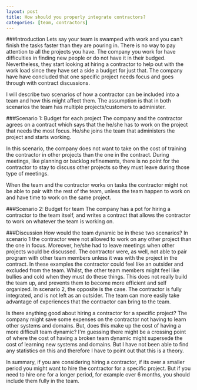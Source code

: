 ```yaml
---
layout: post
title: How should you properly integrate contractors?
categories: [team, contractors]
---
```


###Introduction
Lets say your team is swamped with work and you can't finish the tasks faster than they are pouring in. There is no way to pay attention to all the projects you have. The company you work for have difficulties in finding new people or do not have it in their budged. Nevertheless, they start looking at hiring a contractor to help out with the work load since they have set a side a budget for just that. The company have have concluded that one specific project needs focus and goes through with contract discussions.

I will describe two scenarios of how a contractor can be included into a team and how this might affect them. The assumption is that in both scenarios the team has multiple projects/customers to administer.

###Scenario 1: Budget for each project
The company and the contractor agrees on a contract which says that the he/she has to work on the project that needs the most focus. He/she joins the team that administers the project and starts working.  

In this scenario, the company does not want to take on the cost of training the contractor in other projects than the one in the contract. During meetings, like planning or backlog refinements, there is no point for the contractor to stay to discuss other projects so they must leave during those type of meetings.

When the team and the contractor works on tasks the contractor might not be able to pair with the rest of the team, unless the team happen to work on and have time to work on the same project.

###Scenario 2: Budget for team
The company has a pot for hiring a contractor to the team itself, and writes a contract that allows the contractor to work on whatever the team is working on.

###Discussion
How would the team dynamic be in these two scenarios? In scenario 1 the contractor were not allowed to work on any other project than the one in focus. Moreover, he/she had to leave meetings when other projects would be discussed. The contractor were, as well, not able to pair program with other team members unless it was with the project in the contract. In these examples the contractor could feel like an outsider and excluded from the team. Whilst, the other team members might feel like bullies and cold when they must do these things. This does not really build the team up, and prevents them to become more efficient and self organized. In scenario 2, the opposite is the case. The contractor is fully integrated, and is not left as an outsider. The team can more easily take advantage of experiences that the contractor can bring to the team.

Is there anything good about hiring a contractor for a specific project? The company might save some expenses on the contractor not having to learn other systems and domains. But, does this make up the cost of having a more difficult team dynamic? I'm guessing there might be a crossing point of where the cost of having a broken team dynamic might supersede the cost of learning new systems and domains. But I have not been able to find any statistics on this and therefore I have to point out that this is a theory.

In summary, if you are considering hiring a contractor, if its over a smaller period you might want to hire the contractor for a specific project. But if you need to hire one for a longer period, for example over 6 months, you should include them fully in the team.